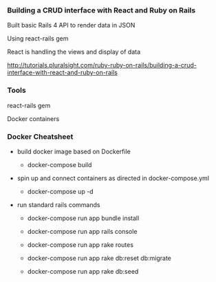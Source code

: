 ### Building a CRUD interface with React and Ruby on Rails

Built basic Rails 4 API to render data in JSON

Using react-rails gem

React is handling the views and display of data

http://tutorials.pluralsight.com/ruby-ruby-on-rails/building-a-crud-interface-with-react-and-ruby-on-rails

### Tools

react-rails gem

Docker containers

### Docker Cheatsheet

- build docker image based on Dockerfile

  - docker-compose build

- spin up and connect containers as directed in docker-compose.yml

  - docker-compose up -d

- run standard rails commands

  - docker-compose run app bundle install

  - docker-compose run app rails console

  - docker-compose run app rake routes

  - docker-compose run app rake db:reset db:migrate

  - docker-compose run app rake db:seed
